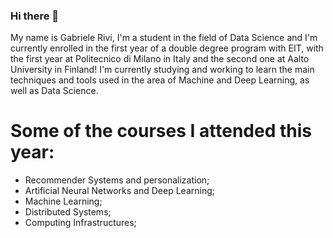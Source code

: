 ### Hi there 👋
My name is Gabriele Rivi, I'm a student in the field of Data Science and I'm currently enrolled in the first year of a double degree program with EIT, with the first year at Politecnico di Milano in Italy and the second one at Aalto University in Finland!
I'm currently studying and working to learn the main techniques and tools used in the area of Machine and Deep Learning, as well as Data Science.

# Some of the courses I attended this year:
  - Recommender Systems and personalization;
  - Artificial Neural Networks and Deep Learning;
  - Machine Learning;
  - Distributed Systems;
  - Computing Infrastructures;
<!--
**GabrieleRivi/GabrieleRivi** is a ✨ _special_ ✨ repository because its `README.md` (this file) appears on your GitHub profile.

Here are some ideas to get you started:

- 🔭 I’m currently working on ...
- 🌱 I’m currently learning ...
- 👯 I’m looking to collaborate on ...
- 🤔 I’m looking for help with ...
- 💬 Ask me about ...
- 📫 How to reach me: ...
- 😄 Pronouns: ...
- ⚡ Fun fact: ...
-->
